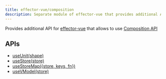 ```yaml
---
title: effector-vue/composition
description: Separate module of effector-vue that provides additional API for composition API
---
```


Provides additional API for [effector-vue](/en/api/effector-vue) that allows to use [Composition API](https://v3.vuejs.org/guide/composition-api-introduction.html)

## APIs

- [useUnit(shape)](/en/api/effector-vue/useUnit)
- [useStore(store)](/en/api/effector-vue/useStore)
- [useStoreMap({store, keys, fn})](/en/api/effector-vue/useStoreMap)
- [useVModel(store)](/en/api/effector-vue/useVModel)
